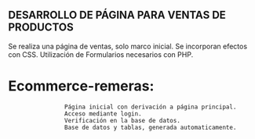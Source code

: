 ## DESARROLLO DE PÁGINA PARA VENTAS DE PRODUCTOS
  Se realiza una página de ventas, solo marco inicial.
  Se incorporan efectos con CSS.
  Utilización de Formularios necesarios con PHP.

# Ecommerce-remeras: 
                    Página inicial con derivación a página principal. 
                    Acceso mediante login.
                    Verificación en la base de datos. 
                    Base de datos y tablas, generada automaticamente.
